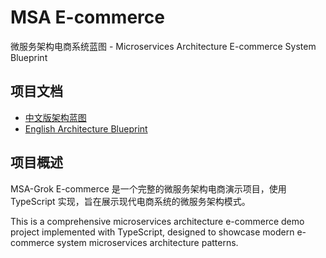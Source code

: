 # MSA E-commerce

微服务架构电商系统蓝图 - Microservices Architecture E-commerce System Blueprint

## 项目文档

- [中文版架构蓝图](./e-commerce-blueprint.md)
- [English Architecture Blueprint](./msa-e-commerce-blueprint-english-version.md)

## 项目概述

MSA-Grok E-commerce 是一个完整的微服务架构电商演示项目，使用 TypeScript 实现，旨在展示现代电商系统的微服务架构模式。

This is a comprehensive microservices architecture e-commerce demo project implemented with TypeScript, designed to showcase modern e-commerce system microservices architecture patterns.